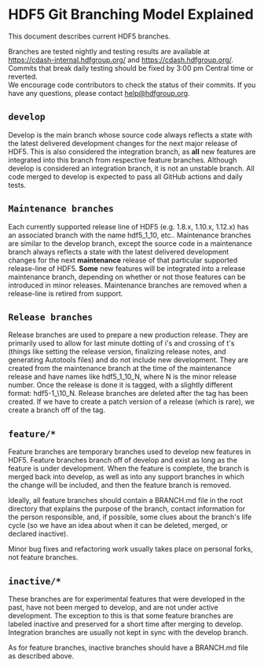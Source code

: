 # HDF5 Git Branching Model Explained

This document describes current HDF5 branches. 

Branches are tested nightly and testing results are available at https://cdash-internal.hdfgroup.org/ and https://cdash.hdfgroup.org/. 
Commits that break daily testing should be fixed by 3:00 pm Central time or reverted.  
We encourage code contributors to check the status of their commits. If you have any questions, please contact help@hdfgroup.org.
 
## `develop`
Develop is the main branch whose source code always reflects a state with the latest delivered development changes for the next major release of HDF5. 
This is also considered the integration branch, as **all** new features are integrated into this branch from respective feature branches. Although
develop is considered an integration branch, it is not an unstable branch. All code merged to develop is expected to pass all GitHub actions and daily tests.

## `Maintenance branches`
Each currently supported release line of HDF5 (e.g. 1.8.x, 1.10.x, 1.12.x) has an associated branch with the name hdf5\_1\_10, etc.. 
Maintenance branches are similar to the develop branch, except the source code in a maintenance branch always reflects a state 
with the latest delivered development changes for the next **maintenance** release of that particular supported release-line of HDF5. 
**Some** new features will be integrated into a release maintenance branch, depending on whether or not those features can be 
introduced in minor releases.  Maintenance branches are removed when a release-line is retired from support.

## `Release branches`
Release branches are used to prepare a new production release. They are primarily used to allow for last minute dotting of i's and crossing of t's 
(things like setting the release version, finalizing release notes, and generating Autotools files) and do not include new development. 
They are created from the maintenance branch at the time of the maintenance release and have 
names like hdf5\_1\_10\_N, where N is the minor release number. Once the release is  done it is tagged, with a slightly different format: hdf5-1\_\10\_N. 
Release branches are deleted after the tag has been created. If we have to create a patch version of a release (which is rare), we create a branch off of the tag.

## `feature/*`
Feature branches are temporary branches used to develop new features in HDF5.
Feature branches branch off of develop and exist as long as the feature is under development. 
When the feature is complete, the branch is merged back into develop, as well as into any support branches in which the change will be included, and then the feature branch is removed.

Ideally, all feature branches should contain a BRANCH.md file in the root directory that explains the purpose of the branch, contact information for the person responsible, and, if possible, some clues about the branch's life cycle (so we have an idea about when it can be deleted, merged, or declared inactive).

Minor bug fixes and refactoring work usually takes place on personal forks, not feature branches.

## `inactive/*`
These branches are for experimental features that were developed in the past, have not been merged to develop, and are not under active development. The exception to this is that some feature branches are labeled inactive and preserved for a short time after merging to develop. Integration branches are usually not kept in sync with the develop branch.

As for feature branches, inactive branches should have a BRANCH.md file as described above.
